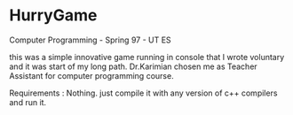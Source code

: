 # HurryGame
Computer Programming - Spring 97 - UT ES

this was a simple innovative game running in console that I wrote voluntary and it was start of my long path. Dr.Karimian chosen me as Teacher Assistant for computer programming course.

Requirements : Nothing. just compile it with any version of c++ compilers and run it.
